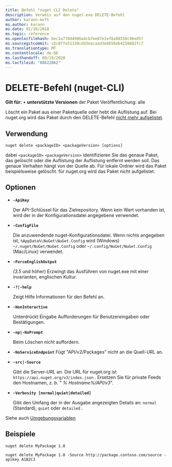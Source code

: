 ```yaml
---
title: Befehl "nuget CLI Delete"
description: Verweis auf den nuget.exe DELETE-Befehl
author: karann-msft
ms.author: karann
ms.date: 01/18/2018
ms.topic: reference
ms.openlocfilehash: bec1a778d4986a4cb7ee87e1ef8a98550c96ed57
ms.sourcegitcommit: cbc87fe51330cdd3eacaad3e8656eb4258882fc7
ms.translationtype: MT
ms.contentlocale: de-DE
ms.lasthandoff: 08/19/2020
ms.locfileid: "88622862"
---
```

# <a name="delete-command-nuget-cli"></a>DELETE-Befehl (nuget-CLI)

**Gilt für:** &bullet; **unterstützte Versionen** der Paket Veröffentlichung: alle

Löscht ein Paket aus einer Paketquelle oder hebt die Auflistung auf. Bei nuget.org wird das Paket durch den DELETE-Befehl [nicht mehr aufgelistet](../../nuget-org/policies/deleting-packages.md).

## <a name="usage"></a>Verwendung

```cli
nuget delete <packageID> <packageVersion> [options]
```

dabei `<packageID>` `<packageVersion>` identifizieren Sie das genaue Paket, das gelöscht oder die Auflistung der Auflistung entfernt werden soll. Das genaue Verhalten hängt von der Quelle ab. Für lokale Ordner wird das Paket beispielsweise gelöscht. für nuget.org wird das Paket nicht aufgelistet.

## <a name="options"></a>Optionen

- **`-ApiKey`**

  Der API-Schlüssel für das Zielrepository. Wenn kein Wert vorhanden ist, wird der in der Konfigurationsdatei angegebene verwendet.

- **`-ConfigFile`**

  Die anzuwendende nuget-Konfigurationsdatei. Wenn nichts angegeben ist, `%AppData%\NuGet\NuGet.Config` wird (Windows) `~/.nuget/NuGet/NuGet.Config` oder `~/.config/NuGet/NuGet.Config` (Mac/Linux) verwendet.

- **`-ForceEnglishOutput`**

  *(3.5* und höher) Erzwingt das Ausführen von nuget.exe mit einer invarianten, englischen Kultur.

- **`-?|-help`**

  Zeigt Hilfe Informationen für den Befehl an.

- **`-NonInteractive`**

  Unterdrückt Eingabe Aufforderungen für Benutzereingaben oder Bestätigungen.

 - **`-np|-NoPrompt`**

   Beim Löschen nicht auffordern.

 - **`-NoServiceEndpoint`** Fügt "API/v2/Packages" nicht an die Quell-URL an.

- **`-src|-Source`**

  Gibt die Server-URL an. Die URL für nuget.org ist `https://api.nuget.org/v3/index.json` . Ersetzen Sie für private Feeds den Hostnamen, z. b. " *% Hostname%/API/v3*".

- **`-Verbosity [normal|quiet|detailed]`**

  Gibt den Umfang der in der Ausgabe angezeigten Details an: `normal` (Standard), `quiet` oder `detailed` .

Siehe auch [Umgebungsvariablen](cli-ref-environment-variables.md)

## <a name="examples"></a>Beispiele

```cli
nuget delete MyPackage 1.0

nuget delete MyPackage 1.0 -Source http://package.contoso.com/source -apikey A1B2C3
```

